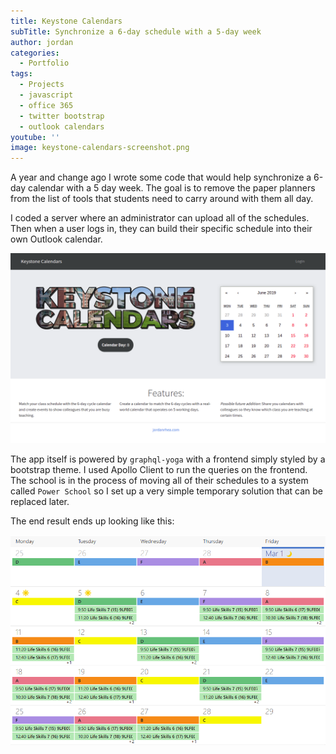 ```yaml
---
title: Keystone Calendars
subTitle: Synchronize a 6-day schedule with a 5-day week
author: jordan
categories:
  - Portfolio
tags:
  - Projects
  - javascript
  - office 365
  - twitter bootstrap
  - outlook calendars
youtube: ''
image: keystone-calendars-screenshot.png
---
```


A year and change ago I wrote some code that would help synchronize a 6-day calendar with a 5 day week. The goal is to remove the paper planners from the list of tools that students need to carry around with them all day.

I coded a server where an administrator can upload all of the schedules. Then when a user logs in, they can build their specific schedule into their own Outlook calendar.

![Keystone calendars](keystone-calendars-screenshot.png)

The app itself is powered by `graphql-yoga` with a frontend simply styled by a bootstrap theme. I used Apollo Client to run the queries on the frontend. The school is in the process of moving all of their schedules to a system called `Power School` so I set up a very simple temporary solution that can be replaced later.

The end result ends up looking like this:

![outlook view](keystone-calendars.png)
